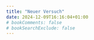 ```yaml
---
title: "Neuer Versuch"
date: 2024-12-09T16:16:04+01:00
# bookComments: false
# bookSearchExclude: false
---
```

